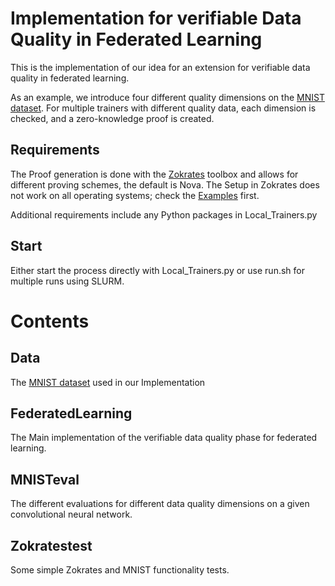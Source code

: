 
# Implementation for verifiable Data Quality in Federated Learning

This is the implementation of our idea for an extension for verifiable data quality in federated learning.

As an example, we introduce four different quality dimensions on the [MNIST dataset](https://yann.lecun.com/exdb/mnist/).
For multiple trainers with different quality data, each dimension is checked, and a zero-knowledge proof is created.

## Requirements

The Proof generation is done with the [Zokrates](https://zokrates.github.io/) toolbox and allows for different proving schemes, the default is Nova.
The Setup in Zokrates does not work on all operating systems; check the [Examples](https://zokrates.github.io/toolbox/) first.

Additional requirements include any Python packages in Local_Trainers.py

## Start
Either start the process directly with Local_Trainers.py or use run.sh for multiple runs using SLURM.
# Contents

## Data
The [MNIST dataset](https://yann.lecun.com/exdb/mnist/) used in our Implementation

## FederatedLearning
The Main implementation of the verifiable data quality phase for federated learning.

## MNISTeval
The different evaluations for different data quality dimensions on a given convolutional neural network.

## Zokratestest
Some simple Zokrates and MNIST functionality tests.
